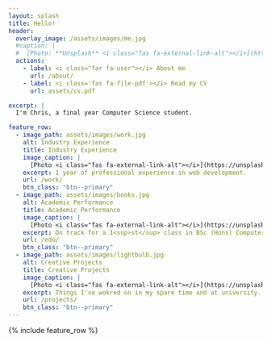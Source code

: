 ```yaml
---
layout: splash
title: Hello!
header:
  overlay_image: /assets/images/me.jpg
  #caption: |
  #  [Photo: **Unsplash** <i class="fas fa-external-link-alt"></i>](https://unsplash.com/photos/zAjdgNXsMeg)
  actions:
    - label: <i class="far fa-user"></i> About me
      url: /about/
    - label: <i class='fas fa-file-pdf'></i> Read my CV
      url: assets/cv.pdf

excerpt: |
  I'm Chris, a final year Computer Science student.

feature_row:
  - image_path: assets/images/work.jpg
    alt: Industry Experience
    title: Industry Experience
    image_caption: |
      [Photo <i class="fas fa-external-link-alt"></i>](https://unsplash.com/photos/cckf4TsHAuw)
    excerpt: 1 year of professional experience in web development.
    url: /work/
    btn_class: "btn--primary"
  - image_path: assets/images/books.jpg
    alt: Academic Performance
    title: Academic Performance
    image_caption: |
      [Photo <i class="fas fa-external-link-alt"></i>](https://unsplash.com/photos/NIJuEQw0RKg)
    excerpt: On track for a 1<sup>st</sup> class in BSc (Hons) Computer Science.
    url: /edu/
    btn_class: "btn--primary"
  - image_path: assets/images/lightbulb.jpg
    alt: Creative Projects
    title: Creative Projects
    image_caption: |
      [Photo <i class="fas fa-external-link-alt"></i>](https://unsplash.com/photos/fmTde1Fe23A)
    excerpt: Things I've wokred on in my spare time and at university.
    url: /projects/
    btn_class: "btn--primary"
---
```


{% include feature_row %}
